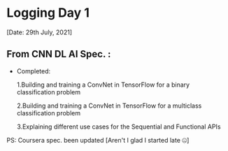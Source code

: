 # Logging Day 1 

[Date: 29th July, 2021]

## From CNN DL AI Spec. :

- Completed:

  1.Building and training a ConvNet in TensorFlow for a binary classification problem
  
  2.Building and training a ConvNet in TensorFlow for a multiclass classification problem
  
  3.Explaining different use cases for the Sequential and Functional APIs

PS: Coursera spec. been updated [Aren't I glad I started late 🤐]
